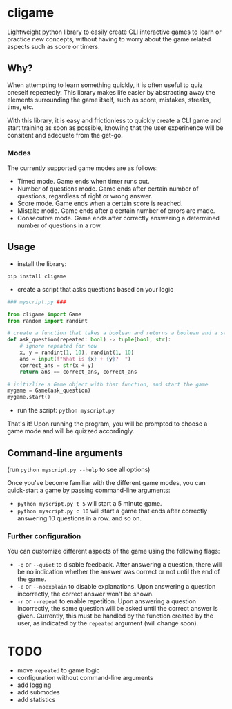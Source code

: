 # cligame

Lightweight python library to easily create CLI interactive games to learn or practice new concepts,
without having to worry about the game related aspects such as score or timers.

## Why?

When attempting to learn something quickly, it is often useful to quiz oneself repeatedly.
This library makes life easier by abstracting away the elements surrounding the game itself,
such as score, mistakes, streaks, time, etc.

With this library, it is easy and frictionless to quickly create a CLI game and start training as soon as possible,
knowing that the user experinence will be consitent and adequate from the get-go.

### Modes

The currently supported game modes are as follows:

- Timed mode. Game ends when timer runs out.
- Number of questions mode. Game ends after certain number of questions, regardless of right or wrong answer.
- Score mode. Game ends when a certain score is reached.
- Mistake mode. Game ends after a certain number of errors are made.
- Consecutive mode. Game ends after correctly answering a determined number of questions in a row.

## Usage

- install the library:

`pip install cligame`

- create a script that asks questions based on your logic

```python
### myscript.py ###

from cligame import Game
from random import randint

# create a function that takes a boolean and returns a boolean and a string:
def ask_question(repeated: bool) -> tuple[bool, str]:
    # ignore repeated for now
    x, y = randint(1, 10), randint(1, 10)
    ans = input(f"What is {x} + {y}?  ")
    correct_ans = str(x + y)
    return ans == correct_ans, correct_ans

# initizlize a Game object with that function, and start the game
mygame = Game(ask_question)
mygame.start()
```

- run the script:
  `python myscript.py`

That's it! Upon running the program, you will be prompted to choose a game mode and will be quizzed accordingly.

## Command-line arguments

(run `python myscript.py --help` to see all options)

Once you've become familiar with the different game modes, you can quick-start a game by passing command-line arguments:

- `python myscript.py t 5` will start a 5 minute game.
- `python myscript.py c 10` will start a game that ends after correctly answering 10 questions in a row.
  and so on.

### Further configuration

You can customize different aspects of the game using the following flags:

- `-q` or `--quiet` to disable feedback. After answering a question, there will be no indication whether the answer was correct or not until the end of the game.
- `-e` or `--noexplain` to disable explanations. Upon answering a question incorrectly, the correct answer won't be shown.
- `-r` or `--repeat` to enable repetition. Upon answering a question incorrectly, the same question will be asked until the correct answer is given. Currently, this must be handled by the function created by the user, as indicated by the `repeated` argument (will change soon).

# TODO

- move `repeated` to game logic
- configuration without command-line arguments
- add logging
- add submodes
- add statistics
